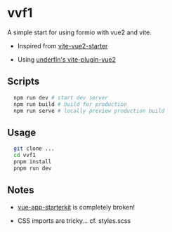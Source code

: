 # vvf1

A simple start for using formio with vue2 and vite.

-   Inspired from [vite-vue2-starter](https://github.com/matt-auckland/vite-vue2-starter)

-   Using [underfin's vite-plugin-vue2](https://github.com/underfin/vite-plugin-vue2)

## Scripts

```bash
  npm run dev # start dev server
  npm run build # build for production
  npm run serve # locally preview production build
```

## Usage

```bash
  git clone ...
  cd vvf1
  pnpm install
  pnpm run dev
```

## Notes

-   [vue-app-starterkit](https://github.com/formio/vue-app-starterkit) is completely broken!

-   CSS imports are tricky... cf. styles.scss
